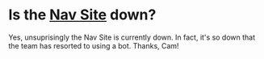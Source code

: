 
# Is the [Nav Site](http://navigation.airportediting.com) down?


Yes, unsuprisingly the Nav Site is currently down. In fact, it's so down that the team has resorted to using a bot. Thanks, Cam!
